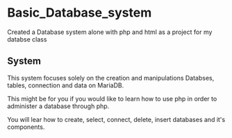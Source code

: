 # Basic_Database_system
Created a Database system alone with php and html as a project for my databse class 

System
------

This system focuses solely on the creation and manipulations Databses, tables, connection and data on MariaDB.

This might be for you if you would like to learn how to use php in order to administer a database through php.

You will lear how to create, select, connect, delete, insert databases and it's components.
